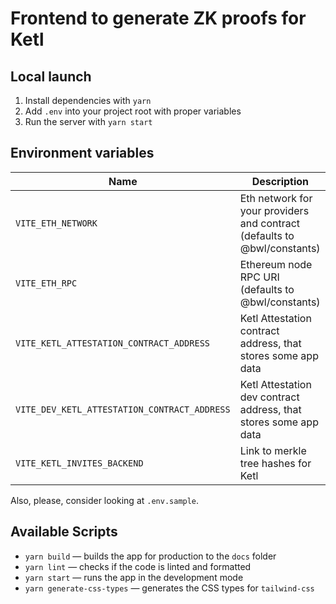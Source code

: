 # Frontend to generate ZK proofs for Ketl

## Local launch

1. Install dependencies with `yarn`
2. Add `.env` into your project root with proper variables
3. Run the server with `yarn start`

## Environment variables

| Name                                         | Description                                                              |
| -------------------------------------------- | ------------------------------------------------------------------------ |
| `VITE_ETH_NETWORK`                           | Eth network for your providers and contract (defaults to @bwl/constants) |
| `VITE_ETH_RPC`                               | Ethereum node RPC URI (defaults to @bwl/constants)                       |
| `VITE_KETL_ATTESTATION_CONTRACT_ADDRESS`     | Ketl Attestation contract address, that stores some app data             |
| `VITE_DEV_KETL_ATTESTATION_CONTRACT_ADDRESS` | Ketl Attestation dev contract address, that stores some app data         |
| `VITE_KETL_INVITES_BACKEND`                  | Link to merkle tree hashes for Ketl                                      |

Also, please, consider looking at `.env.sample`.

## Available Scripts

- `yarn build` — builds the app for production to the `docs` folder
- `yarn lint` — checks if the code is linted and formatted
- `yarn start` — runs the app in the development mode
- `yarn generate-css-types` — generates the CSS types for `tailwind-css`
